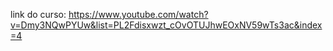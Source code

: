 link do curso:
https://www.youtube.com/watch?v=Dmy3NQwPYUw&list=PL2Fdisxwzt_cOvOTUJhwEOxNV59wTs3ac&index=4